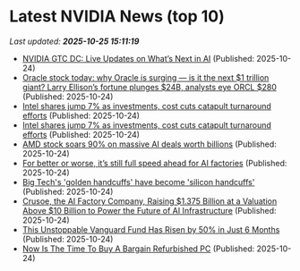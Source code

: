 # Latest NVIDIA News (top 10)
_Last updated: **2025-10-25 15:11:19**_

- [NVIDIA GTC DC: Live Updates on What’s Next in AI](https://blogs.nvidia.com/blog/nvidia-gtc-washington-dc-2025-news/) (Published: 2025-10-24)
- [Oracle stock today: why Oracle is surging — is it the next $1 trillion giant? Larry Ellison’s fortune plunges $24B, analysts eye ORCL $280](https://economictimes.indiatimes.com/news/international/us/oracle-stock-today-why-oracle-is-surging-is-it-the-next-1-trillion-giant-larry-ellisons-fortune-plunges-24b-analysts-eye-orcl-280/articleshow/124787798.cms) (Published: 2025-10-24)
- [Intel shares jump 7% as investments, cost cuts catapult turnaround efforts](https://economictimes.indiatimes.com/tech/technology/intel-shares-jump-7-as-investments-cost-cuts-catapult-turnaround-efforts/articleshow/124788615.cms) (Published: 2025-10-24)
- [Intel shares jump 7% as investments, cost cuts catapult turnaround efforts](https://economictimes.indiatimes.com/markets/stocks/news/intel-shares-jump-7-as-investments-cost-cuts-catapult-turnaround-efforts/articleshow/124788201.cms) (Published: 2025-10-24)
- [AMD stock soars 90% on massive AI deals worth billions](https://rollingout.com/2025/10/24/amd-stock-surge-openai-oracle-ai-deals/) (Published: 2025-10-24)
- [For better or worse, it’s still full speed ahead for AI factories](https://siliconangle.com/2025/10/24/better-worse-still-full-speed-ahead-ai-factories/) (Published: 2025-10-24)
- [Big Tech's 'golden handcuffs' have become 'silicon handcuffs'](https://www.businessinsider.com/big-tech-golden-handcuffs-become-silicon-rsus-nvidia-amd-broadcom-2025-10) (Published: 2025-10-24)
- [Crusoe, the AI Factory Company, Raising $1.375 Billion at a Valuation Above $10 Billion to Power the Future of AI Infrastructure](https://www.globenewswire.com/news-release/2025/10/24/3172932/0/en/Crusoe-the-AI-Factory-Company-Raising-1-375-Billion-at-a-Valuation-Above-10-Billion-to-Power-the-Future-of-AI-Infrastructure.html) (Published: 2025-10-24)
- [This Unstoppable Vanguard Fund Has Risen by 50% in Just 6 Months](https://biztoc.com/x/0b155a96cd57a845) (Published: 2025-10-24)
- [Now Is The Time To Buy A Bargain Refurbished PC](https://www.forbes.com/sites/barrycollins/2025/10/24/now-is-the-time-to-buy-a-bargain-refurbished-pc/) (Published: 2025-10-24)
